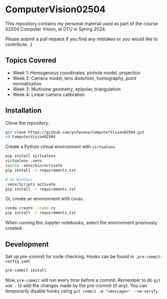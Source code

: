 # ComputerVision02504

This repository contains my personal material used as part of the course 02504 Computer Vision, at DTU in Spring 2024.

Please submit a pull request if you find any mistakes or you would like to contribute. :)

## Topics Covered

- Week 1: Homogenous coordinates, pinhole model, projection
- Week 2: Camera model, lens distortion, homography, point normalization
- Week 3: Multiview geometry, epipolar, triangulation
- Week 4: Linear camera calibration

## Installation

Clone the repository.

```bash
git clone https://github.com/yufanana/ComputerVision02504.git
cd ComputerVision02504
```

Create a Python virtual environment with `virtualenv`.

```bash
pip install virtualenv
virtualenv .venv
source .venv/bin/activate
pip install -r requirements.txt
```

```bash
# On Windows
.venv/Scripts activate
pip install -r requirements.txt
```

Or, create an environment with `Conda`.

```bash
conda create --name cv
pip install -r requirements.txt
```

When running the Jupyter notebooks, select the environment previously created.

## Development

Set up pre-commit for code checking. Hooks can be found in `.pre-commit-config.yaml`

```bash
pre-commit install
```

Now, `pre-commit` will run every time before a commit. Remember to do `git add .` to add the changes made by the pre-commit (if any). You can temporarily disable hooks using `git commit -m "<message>" --no-verify`
